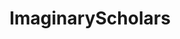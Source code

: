 ---
title: ImaginaryScholars
crosslinks:
- ImaginaryFlora
- ImaginaryArtists
- imaginarypets
- ImaginaryWitches
---